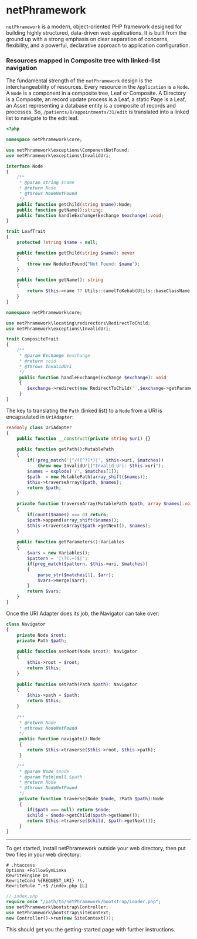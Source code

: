 # netPhramework

`netPhramework` is a modern, object-oriented PHP framework designed for building 
highly structured, data-driven web applications. It is built from the ground up 
with a strong emphasis on clear separation of concerns, flexibility, and a 
powerful, declarative approach to application configuration.

### Resources mapped in Composite tree with linked-list navigation
The fundamental strength of the `netPhramework` design is the 
interchangeability of resources. Every resource in 
the `Application` is a `Node`. A `Node` is a component in a composite tree, 
Leaf or Composite. A Directory is a Composite, an record update process is a 
Leaf, a static Page is a Leaf, an Asset representing a database entity is
a composite of records and processes. So, `/patients/8/appointments/31/edit` is
translated into a linked list to navigate to the edit leaf.
```php
<?php

namespace netPhramework\core;

use netPhramework\exceptions\ComponentNotFound;
use netPhramework\exceptions\InvalidUri;

interface Node
{
    /**
     * @param string $name
     * @return Node
     * @throws NodeNotFound
     */
    public function getChild(string $name):Node;
    public function getName():string;  
    public function handleExchange(Exchange $exchange):void;
}

trait LeafTrait
{
    protected ?string $name = null;

    public function getChild(string $name): never
    {
        throw new NodeNotFound("Not Found: $name");
    }

    public function getName(): string
    {
        return $this->name ?? Utils::camelToKebab(Utils::baseClassName($this));
    }
}

namespace netPhramework\core;

use netPhramework\locating\redirectors\RedirectToChild;
use netPhramework\exceptions\InvalidUri;

trait CompositeTrait
{
    /**
     * @param Exchange $exchange
     * @return void
     * @throws InvalidUri
     */
     public function handleExchange(Exchange $exchange): void
     {
        $exchange->redirect(new RedirectToChild('',$exchange->getParameters()));
     }
}
```
The key to translating the `Path` (linked list) to a `Node` from a URI is
encapsulated in `UriAdapter`:

```php
readonly class UriAdapter
{
    public function __construct(private string $uri) {}
 
    public function getPath():MutablePath
    {
        if(!preg_match('|^/([^?]*)|', $this->uri, $matches))
            throw new InvalidUri("Invalid Uri: $this->uri");
        $names = explode('/', $matches[1]);
        $path  = new MutablePath(array_shift($names));
        $this->traverseArray($path, $names);
        return $path;
    }

    private function traverseArray(MutablePath $path, array $names):void
    {
        if(count($names) === 0) return;
        $path->append(array_shift($names));
        $this->traverseArray($path->getNext(), $names);
    }
    
    public function getParameters():Variables
    {
        $vars = new Variables();
        $pattern = '|\?(.+)$|';
        if(preg_match($pattern, $this->uri, $matches))
        {
            parse_str($matches[1], $arr);
            $vars->merge($arr);
        }
        return $vars;
    }
}
```
Once the URI Adapter does its job, the Navigator can take over:
```php
class Navigator
{
    private Node $root;
    private Path $path;
    
    public function setRoot(Node $root): Navigator
    {
        $this->root = $root;
        return $this;
    }
    
    public function setPath(Path $path): Navigator
    {
        $this->path = $path;
        return $this;
    }
    
    /**
     * @return Node
     * @throws NodeNotFound
     */
     public function navigate():Node
     {
        return $this->traverse($this->root, $this->path);
     }

    /**
     * @param Node $node
     * @param Path|null $path
     * @return Node
     * @throws NodeNotFound
     */
     private function traverse(Node $node, ?Path $path):Node
     {
        if($path === null) return $node;
        $child = $node->getChild($path->getName());
        return $this->traverse($child, $path->getNext());
     }
}
```
-----
To get started, install netPhramework outside your web directory, 
then put two files in your web directory:
```apacheconf
# .htaccess
Options +FollowSymLinks
RewriteEngine On
RewriteCond %{REQUEST_URI} !\.
RewriteRule ^.+$ /index.php [L]

```
```php
// index.php
require_once "/path/to/netPhramework/bootstrap/Loader.php";
use netPhramework\bootstrap\Controller;
use netPhramework\bootstrap\SiteContext;
new Controller()->run(new SiteContext());

```
This should get you the getting-started page with further instructions.
